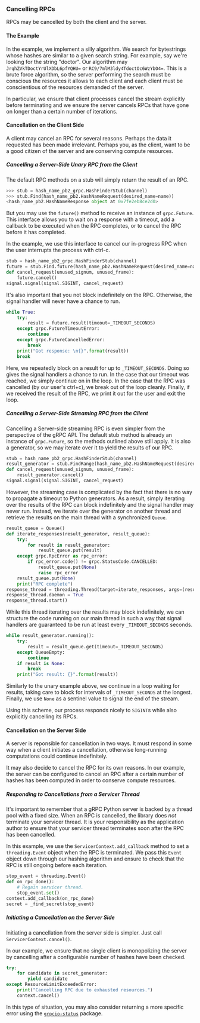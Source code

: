### Cancelling RPCs

RPCs may be cancelled by both the client and the server.

#### The Example

In the example, we implement a silly algorithm. We search for bytestrings whose
hashes are similar to a given search string. For example, say we're looking for
the string "doctor". Our algorithm may `JrqhZVkTDoctYrUlXDbL6pfYQHU=` or
`RC9/7mlM3ldy4TdoctOc6WzYbO4=`. This is a brute force algorithm, so the server
performing the search must be conscious the resources it allows to each client
and each client must be conscientious of the resources demanded of the server.

In particular, we ensure that client processes cancel the stream explicitly
before terminating and we ensure the server cancels RPCs that have gone on longer
than a certain number of iterations.

#### Cancellation on the Client Side

A client may cancel an RPC for several reasons. Perhaps the data it requested
has been made irrelevant. Perhaps you, as the client, want to be a good citizen
of the server and are conserving compute resources.

##### Cancelling a Server-Side Unary RPC from the Client

The default RPC methods on a stub will simply return the result of an RPC.

```python
>>> stub = hash_name_pb2_grpc.HashFinderStub(channel)
>>> stub.Find(hash_name_pb2.HashNameRequest(desired_name=name))
<hash_name_pb2.HashNameResponse object at 0x7fe2eb8ce2d0>
```

But you may use the `future()` method to receive an instance of `grpc.Future`.
This interface allows you to wait on a response with a timeout, add a callback
to be executed when the RPC completes, or to cancel the RPC before it has
completed.

In the example, we use this interface to cancel our in-progress RPC when the
user interrupts the process with ctrl-c.

```python
stub = hash_name_pb2_grpc.HashFinderStub(channel)
future = stub.Find.future(hash_name_pb2.HashNameRequest(desired_name=name))
def cancel_request(unused_signum, unused_frame):
    future.cancel()
signal.signal(signal.SIGINT, cancel_request)
```

It's also important that you not block indefinitely on the RPC. Otherwise, the
signal handler will never have a chance to run.

```python
while True:
    try:
        result = future.result(timeout=_TIMEOUT_SECONDS)
    except grpc.FutureTimeoutError:
        continue
    except grpc.FutureCancelledError:
        break
    print("Got response: \n{}".format(result))
    break
```

Here, we repeatedly block on a result for up to `_TIMEOUT_SECONDS`. Doing so
gives the signal handlers a chance to run. In the case that our timeout
was reached, we simply continue on in the loop. In the case that the RPC was
cancelled (by our user's ctrl+c), we break out of the loop cleanly. Finally, if
we received the result of the RPC, we print it out for the user and exit the
loop.


##### Cancelling a Server-Side Streaming RPC from the Client

Cancelling a Server-side streaming RPC is even simpler from the perspective of
the gRPC API. The default stub method is already an instance of `grpc.Future`,
so the methods outlined above still apply. It is also a generator, so we may
iterate over it to yield the results of our RPC.

```python
stub = hash_name_pb2_grpc.HashFinderStub(channel)
result_generator = stub.FindRange(hash_name_pb2.HashNameRequest(desired_name=name))
def cancel_request(unused_signum, unused_frame):
    result_generator.cancel()
signal.signal(signal.SIGINT, cancel_request)
```

However, the streaming case is complicated by the fact that there is no way to
propagate a timeout to Python generators. As a result, simply iterating over the
results of the RPC can block indefinitely and the signal handler may never run.
Instead, we iterate over the generator on another thread and retrieve the
results on the main thread with a synchronized `Queue`.

```python
result_queue = Queue()
def iterate_responses(result_generator, result_queue):
    try:
        for result in result_generator:
            result_queue.put(result)
    except grpc.RpcError as rpc_error:
        if rpc_error.code() != grpc.StatusCode.CANCELLED:
            result_queue.put(None)
            raise rpc_error
    result_queue.put(None)
    print("RPC complete")
response_thread = threading.Thread(target=iterate_responses, args=(result_generator, result_queue))
response_thread.daemon = True
response_thread.start()
```

While this thread iterating over the results may block indefinitely, we can
structure the code running on our main thread in such a way that signal handlers
are guaranteed to be run at least every `_TIMEOUT_SECONDS` seconds.

```python
while result_generator.running():
    try:
        result = result_queue.get(timeout=_TIMEOUT_SECONDS)
    except QueueEmpty:
        continue
    if result is None:
        break
    print("Got result: {}".format(result))
```

Similarly to the unary example above, we continue in a loop waiting for results,
taking care to block for intervals of `_TIMEOUT_SECONDS` at the longest.
Finally, we use `None` as a sentinel value to signal the end of the stream.

Using this scheme, our process responds nicely to `SIGINT`s while also
explicitly cancelling its RPCs.

#### Cancellation on the Server Side

A server is reponsible for cancellation in two ways. It must respond in some way
when a client initiates a cancellation, otherwise long-running computations
could continue indefinitely.

It may also decide to cancel the RPC for its own reasons. In our example, the
server can be configured to cancel an RPC after a certain number of hashes has
been computed in order to conserve compute resources.

##### Responding to Cancellations from a Servicer Thread

It's important to remember that a gRPC Python server is backed by a thread pool
with a fixed size. When an RPC is cancelled, the library does *not* terminate
your servicer thread. It is your responsibility as the application author to
ensure that your servicer thread terminates soon after the RPC has been
cancelled.

In this example, we use the `ServicerContext.add_callback` method to set a
`threading.Event` object when the RPC is terminated. We pass this `Event` object
down through our hashing algorithm and ensure to check that the RPC is still
ongoing before each iteration.

```python
stop_event = threading.Event()
def on_rpc_done():
    # Regain servicer thread.
    stop_event.set()
context.add_callback(on_rpc_done)
secret = _find_secret(stop_event)
```

##### Initiating a Cancellation on the Server Side

Initiating a cancellation from the server side is simpler. Just call
`ServicerContext.cancel()`.

In our example, we ensure that no single client is monopolizing the server by
cancelling after a configurable number of hashes have been checked.

```python
try:
    for candidate in secret_generator:
        yield candidate
except ResourceLimitExceededError:
    print("Cancelling RPC due to exhausted resources.")
    context.cancel()
```

In this type of situation, you may also consider returning a more specific error
using the [`grpcio-status`](https://pypi.org/project/grpcio-status/) package.
